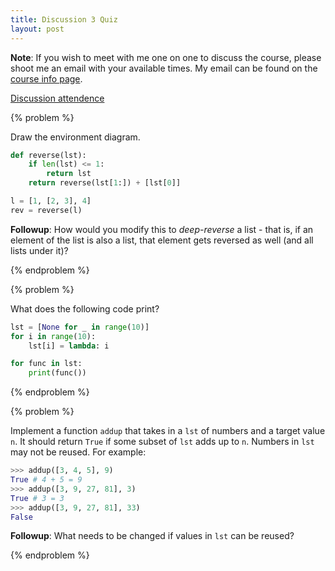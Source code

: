 ```yaml
---
title: Discussion 3 Quiz
layout: post
---
```


**Note**: If you wish to meet with me one on one to discuss the course, please shoot me an email with your available times. My email can be found on the [course info page](/cs61a/).

[Discussion attendence](https://goo.gl/forms/mx43UiC8SiC697sP2)

{% problem %}

Draw the environment diagram.

~~~ python
def reverse(lst):
    if len(lst) <= 1:
        return lst
    return reverse(lst[1:]) + [lst[0]]

l = [1, [2, 3], 4]
rev = reverse(l)
~~~

**Followup**: How would you modify this to _deep-reverse_ a list - that is, if an element of the list is also a list, that element gets reversed as well (and all lists under it)?

<!-- {% solution %}
{% environment %}
http://pythontutor.com/composingprograms.html#code=def+reverse(lst%29%3A%0A++++if+len(lst%29+%3C%3D+1%3A%0A++++++++return+lst%0A++++return+reverse(lst%5B1%3A%5D%29+%2B+%5Blst%5B0%5D%5D%0A%0Al+%3D+%5B1,+%5B2,+3%5D,+4%5D%0Arev+%3D+reverse(l%29&mode=display&origin=composingprograms.js&cumulative=true&py=3&rawInputLstJSON=%5B%5D&curInstr=0
{% endenvironment %}
{% endsolution %} -->
{% endproblem %}



{% problem %}

What does the following code print?

~~~ python
lst = [None for _ in range(10)]
for i in range(10):
    lst[i] = lambda: i

for func in lst:
    print(func())
~~~

<!-- {% solution %}
Note that all the lambda functions are not called until the second for loop - they are simply defined in the first for loop. By the time the second loop spins `i` has taken on the value 9, so the number 9 is printed 10 times. The key here is that _the value of `i` is never stored inside the lambda function - the lambdas get the value of `i` from the outer frame_.

~~~ python
9
9
9
9
9
9
9
9
9
9
~~~
{% endsolution %} -->
{% endproblem %}



{% problem %}

Implement a function `addup` that takes in a `lst` of numbers and a target value `n`. It should return `True` if some subset of `lst` adds up to `n`. Numbers in `lst` may not be reused. For example:

~~~ python
>>> addup([3, 4, 5], 9)
True # 4 + 5 = 9
>>> addup([3, 9, 27, 81], 3)
True # 3 = 3
>>> addup([3, 9, 27, 81], 33)
False
~~~

**Followup**: What needs to be changed if values in `lst` can be reused?

<!-- {% solution %}
~~~ python
def addup(tup, n):
    if n == 0:
        return True
    elif n < 0:
        return False
    else:
        for i, num in enumerate(tup):
            if addup(tup[i+1:], n ­- num):
                return False
        return True
~~~

If values can be reused, then we can change the 7th line to:

~~~ python
if addup(tup, n ­- num):
~~~

Since we don't remove any elements from `tup` in our recursive call, then we can reuse any element any number of times.
{% endsolution %} -->
{% endproblem %}
